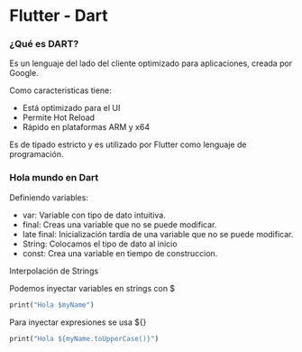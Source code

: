 # Flutter - Dart

### ¿Qué es DART?

Es un lenguaje del lado del cliente optimizado para aplicaciones, creada por Google.

Como caracteristicas tiene:

- Está optimizado para el UI
- Permite Hot Reload
- Rápido en plataformas ARM y x64

Es de tipado estricto y es utilizado por Flutter como lenguaje de programación.

### Hola mundo en Dart

Definiendo variables: 

- var: Variable con tipo de dato intuitiva.
- final: Creas una variable que no se puede modificar.
- late final: Inicialización tardía de una variable que no se puede modificar.
- String: Colocamos el tipo de dato al inicio
- const: Crea una variable en tiempo de construccion.

Interpolación de Strings

Podemos inyectar variables en strings con $

```dart
print("Hola $myName")
```

Para inyectar expresiones se usa ${}

```dart
print("Hola ${myName.toUpperCase()}")
```